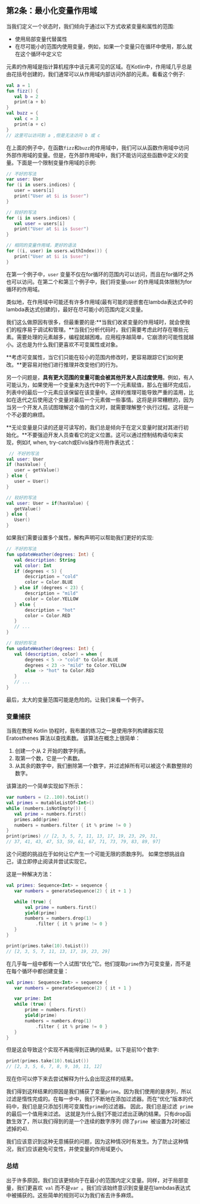 ## 第2条：最小化变量作用域

当我们定义一个状态时，我们倾向于通过以下方式收紧变量和属性的范围:

- 使用局部变量代替属性
- 在尽可能小的范围内使用变量，例如，如果一个变量只在循环中使用，那么就在这个循环中定义它

元素的作用域是指计算机程序中该元素可见的区域。在Kotlin中，作用域几乎总是由花括号创建的，我们通常可以从作用域内部访问外部的元素。看看这个例子:

``` kotlin
val a = 1
fun fizz() {
   val b = 2
   print(a + b)
}
val buzz = {
   val c = 3
   print(a + c)
}
// 这里可以访问到 a ,但是无法访问 b 或 c
```

在上面的例子中，在函数` fizz `和` buzz `的作用域中，我们可以从函数作用域中访问外部作用域的变量。但是，在外部作用域中，我们不能访问这些函数中定义的变量。下面是一个限制变量作用域的示例:

``` kotlin
// 不好的写法
var user: User
for (i in users.indices) {
   user = users[i]
   print("User at $i is $user")
}

// 较好的写法
for (i in users.indices) {
   val user = users[i]
   print("User at $i is $user")
}

// 相同的变量作用域，更好的语法
for ((i, user) in users.withIndex()) {
   print("User at $i is $user")
}
```

在第一个例子中，` user ` 变量不仅在for循环的范围内可以访问，而且在for循环之外也可以访问。在第二个和第三个例子中，我们将变量` user ` 的作用域具体限制为for循环的作用域。

类似地，在作用域中可能还有许多作用域(最有可能的是嵌套在lambda表达式中的lambda表达式创建的)，最好在尽可能小的范围内定义变量。

我们这么做原因有很多，但最重要的是:**当我们收紧变量的作用域时，就会使我们的程序易于调试和管理。**当我们分析代码时，我们需要考虑此时存在哪些元素。需要处理的元素越多，编程就越困难。应用程序越简单，它崩溃的可能性就越小。这也是为什么我们更喜欢不可变属性或对象。

**考虑可变属性，当它们只能在较小的范围内修改时，更容易跟踪它们如何更改。**更容易对他们进行推理并改变他们的行为。

另一个问题是，**具有更大范围的变量可能会被其他开发人员过度使用**。例如，有人可能认为，如果使用一个变量来为迭代中的下一个元素赋值，那么在循环完成后，列表中的最后一个元素应该保留在该变量中。这样的推理可能导致严重的滥用，比如在迭代之后使用这个变量对最后一个元素做一些事情。这将是非常糟糕的，因为当另一个开发人员试图理解这个值的含义时，就需要理解整个执行过程。这将是一个不必要的麻烦。

**无论变量是只读的还是可读写的，我们总是倾向于在定义变量时就对其进行初始化。**不要强迫开发人员查看它的定义位置。这可以通过控制结构语句来实现，例如if, when, try-catch或Elvis操作符用作表达式：

``` kotlin
 // 不好的写法
val user: User
if (hasValue) {
   user = getValue()
} else {
   user = User()
}

// 较好的写法
val user: User = if(hasValue) {
   getValue()
} else {
   User()
}
```

如果我们需要设置多个属性，解构声明可以帮助我们更好的实现:

``` kotlin
// 不好的写法
fun updateWeather(degrees: Int) {
   val description: String
   val color: Int
   if (degrees < 5) {
       description = "cold"
       color = Color.BLUE
   } else if (degrees < 23) {
       description = "mild"
       color = Color.YELLOW
   } else {
       description = "hot"
       color = Color.RED
   }
   // ...
}

// 较好的写法
fun updateWeather(degrees: Int) {
   val (description, color) = when {
       degrees < 5 -> "cold" to Color.BLUE
       degrees < 23 -> "mild" to Color.YELLOW
       else -> "hot" to Color.RED
   }
   // ...
}
```

最后，太大的变量范围可能是危险的。让我们来看一个例子。

### 变量捕获

当我在教授 Kotlin 协程时，我布置的练习之一是使用序列构建器实现 Eratosthenes 算法以查找素数。 该算法在概念上很简单：

1. 创建一个从 2 开始的数字列表。
2. 取第一个数，它是一个素数。
3. 从其余的数字中，我们删除第一个数字，并过滤掉所有可以被这个素数整除的数字。

该算法的一个简单实现如下所示：

``` kotlin
var numbers = (2..100).toList()
val primes = mutableListOf<Int>()
while (numbers.isNotEmpty()) {
   val prime = numbers.first()
   primes.add(prime)
   numbers = numbers.filter { it % prime != 0 }
}
print(primes) // [2, 3, 5, 7, 11, 13, 17, 19, 23, 29, 31,
// 37, 41, 43, 47, 53, 59, 61, 67, 71, 73, 79, 83, 89, 97]
```

这个问题的挑战在于如何让它产生一个可能无限的质数序列。 如果您想挑战自己，请立即停止阅读并尝试实现它。

这是一种解决方法：

``` kotlin
val primes: Sequence<Int> = sequence {
   var numbers = generateSequence(2) { it + 1 }

   while (true) {
       val prime = numbers.first()
       yield(prime)
       numbers = numbers.drop(1)
           .filter { it % prime != 0 }
   }
}

print(primes.take(10).toList())
// [2, 3, 5, 7, 11, 13, 17, 19, 23, 29]
```

在几乎每一组中都有一个人试图“优化”它。他们提取```prime```作为可变变量，而不是在每个循环中都创建变量：

``` kotlin
val primes: Sequence<Int> = sequence {
   var numbers = generateSequence(2) { it + 1 }

   var prime: Int
   while (true) {
       prime = numbers.first()
       yield(prime)
       numbers = numbers.drop(1)
           .filter { it % prime != 0 }
   }
}
```

但是这会导致这个实现不再能得到正确的结果。以下是前10个数字:

``` kotlin
print(primes.take(10).toList())
// [2, 3, 5, 6, 7, 8, 9, 10, 11, 12]
```

现在你可以停下来去尝试解释为什么会出现这样的结果。

我们得到这样结果的原因是我们捕获了变量`prime`。因为我们使用的是序列，所以过滤是惰性完成的。在每一步中，我们不断地在添加过滤器。而在“优化”版本的代码中，我们总是只添加引用可变属性`prime`的过滤器。 因此，我们总是过滤` prime`的最后一个值用来过滤。 这就是为什么我们不能过滤出正确的结果。只有drop函数生效了，所以我们得到的是一个连续的数字序列 (除了`prime `被设置为2时被过滤掉的4).

我们应该意识到这种无意捕获的问题，因为这种情况时有发生。为了防止这种情况，我们应该避免可变性，并使变量的作用域更小。

### 总结

出于许多原因，我们应该更倾向于在最小的范围内定义变量。同样，对于局部变量，我们更喜欢` val` 而不是`var `。我们应该始终意识到变量是在lambdas表达式中被捕获的。这些简单的规则可以为我们省去许多麻烦。
